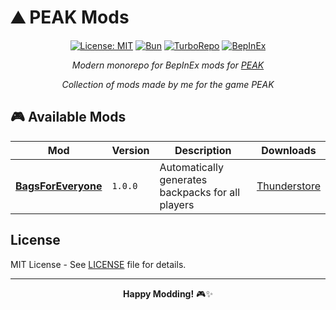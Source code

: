 # ⛰️ PEAK Mods

<div align="center">

[![License: MIT](https://img.shields.io/badge/License-MIT-yellow.svg)](https://opensource.org/licenses/MIT)
[![Bun](https://img.shields.io/badge/Bun-1.0+-black?logo=bun&logoColor=white)](https://bun.sh)
[![TurboRepo](https://img.shields.io/badge/TurboRepo-Monorepo-blue?logo=turborepo)](https://turbo.build/repo)
[![BepInEx](https://img.shields.io/badge/BepInEx-5.x-green)](https://github.com/BepInEx/BepInEx)

*Modern monorepo for BepInEx mods for [PEAK](https://store.steampowered.com/app/3527290/PEAK/)*

*Collection of mods made by me for the game PEAK*

</div>

## 🎮 Available Mods

| Mod | Version | Description | Downloads |
|-----|---------|-------------|-----------|
| [**BagsForEveryone**](./mods/BagsForEveryone/) | `1.0.0` | Automatically generates backpacks for all players | [Thunderstore](https://thunderstore.io/c/peak/p/Nozz/BagsForEveryone/) |

## License

MIT License - See [LICENSE](./LICENSE) file for details.

---

<div align="center">

**Happy Modding!** 🎮✨

</div>
